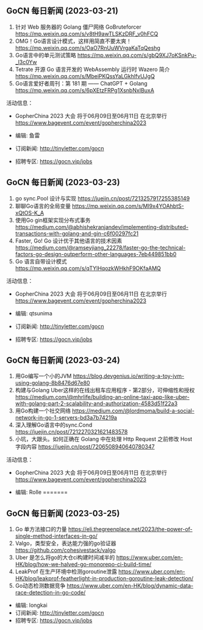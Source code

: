 ## GoCN 每日新闻 (2023-03-21)

1. 针对 Web 服务器的 Golang 僵尸网络 GoBruteforcer https://mp.weixin.qq.com/s/v8tH9awTLSKzDRF_v0hFCQ
2. OMG！Go语言设计模式，这样用简直不要太爽！ https://mp.weixin.qq.com/s/OaO7RnUuWVrgaKaTqQeshg
3. Go语言中的单元测试策略 https://mp.weixin.qq.com/s/gbQ9XJ7oKSnkPu-_l3c0Yw
4. Tetrate 开源 Go 语言开发的 WebAssembly 运行时 Wazero 简介 https://mp.weixin.qq.com/s/MbeiPKQssYaLGkhlfvUJgQ
5. Go语言爱好者周刊：第 181 期 —— ChatGPT + Golang https://mp.weixin.qq.com/s/6pXEtzFRPg1XsnbNxIBuxA

活动信息：
- GopherChina 2023 大会 将于06月09日至06月11日 在北京举行 https://www.bagevent.com/event/gopherchina2023

- 编辑: 鱼雷
- 订阅新闻: http://tinyletter.com/gocn
- 招聘专区: https://gocn.vip/jobs


## GoCN 每日新闻 (2023-03-23)

1. go sync.Pool 设计与实现  https://juejin.cn/post/7213257917255385149
2. 聊聊Go语言的全局变量  https://mp.weixin.qq.com/s/MI9x4YOAhbtS-xQtOS-K_A
3. 使用Go gin框架实现分布式事务  https://medium.com/@abhishekranjandev/implementing-distributed-transactions-with-golang-and-gin-c6f00297fc21
4. Faster, Go! Go 设计优于其他语言的技术因素 https://medium.com/@ramseyjiang_22278/faster-go-the-technical-factors-go-design-outperform-other-languages-7eb449851bb0
5. Go 语言自带设计模式  https://mp.weixin.qq.com/s/qTYlHqozkWHkhF9OKfaAMQ

活动信息：
- GopherChina 2023 大会 将于06月09日至06月11日 在北京举行 https://www.bagevent.com/event/gopherchina2023

- 编辑: qtsunima
- 订阅新闻: http://tinyletter.com/gocn
- 招聘专区: https://gocn.vip/jobs

## GoCN 每日新闻 (2023-03-24)

1. 用Go编写一个小的JVM  https://blog.devgenius.io/writing-a-toy-jvm-using-golang-8b8476d67e80
2. 构建与Golang Uber这样的在线出租车应用程序 - 第2部分，可伸缩性和授权  https://medium.com/@mhrlife/building-an-online-taxi-app-like-uber-with-golang-part-2-scalability-and-authorization-4583d51f22a3
3. 用Go构建一个社交网络  https://medium.com/@lordmoma/build-a-social-network-in-go-1-servers-bd3a7b74219a
4. 深入理解Go语言中的sync.Cond https://juejin.cn/post/7212270321621483578
5. 小坑，大跟头。如何正确在 Golang 中在处理 Http Request 之前修改 Host 字段内容 https://juejin.cn/post/7206508940640780347

活动信息：
- GopherChina 2023 大会 将于06月09日至06月11日 在北京举行 https://www.bagevent.com/event/gopherchina2023

- 编辑: Rolle
=======
## GoCN 每日新闻 (2023-03-25)
1. Go 单方法接口的力量 https://eli.thegreenplace.net/2023/the-power-of-single-method-interfaces-in-go/
2. Valgo，类型安全，表达能力强的go验证器 https://github.com/cohesivestack/valgo
3. Uber 是怎么将go的大仓ci构建时间减半的 https://www.uber.com/en-HK/blog/how-we-halved-go-monorepo-ci-build-time/
4. LeakProf 在生产环境中检测goroutine泄露 https://www.uber.com/en-HK/blog/leakprof-featherlight-in-production-goroutine-leak-detection/
5. Go动态检测数据竞争 https://www.uber.com/en-HK/blog/dynamic-data-race-detection-in-go-code/

- 编辑: longkai
- 订阅新闻: http://tinyletter.com/gocn
- 招聘专区: https://gocn.vip/jobs
